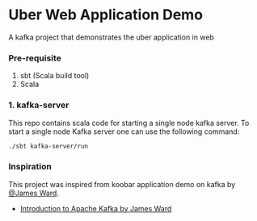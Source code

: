 # Uber Web Application Demo
A kafka project that demonstrates the uber application in web

### Pre-requisite
1. sbt (Scala build tool)
2. Scala

### 1. kafka-server
This repo contains scala code for starting a single node kafka server.
To start a single node Kafka server one can use the following command:
```bash
./sbt kafka-server/run
```

### Inspiration
This project was inspired from koobar application demo on kafka by [@James Ward](https://github.com/jamesward).<br />
* [Introduction to Apache Kafka by James Ward](https://www.youtube.com/watch?v=UEg40Te8pnE&t=891s)
